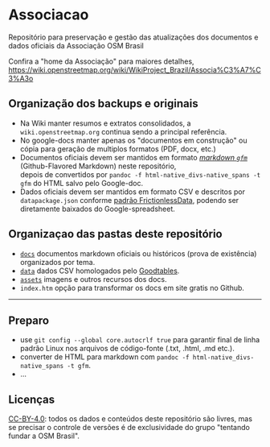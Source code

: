 # Associacao
Repositório para preservação e gestão das atualizações dos documentos e dados oficiais da Associação OSM Brasil

Confira a "home da Associação" para maiores detalhes, https://wiki.openstreetmap.org/wiki/WikiProject_Brazil/Associa%C3%A7%C3%A3o

## Organização dos backups e originais
* Na Wiki manter resumos e extratos consolidados, a `wiki.openstreetmap.org` continua sendo a principal referência.
* No google-docs manter apenas os "documentos em construção" ou cópia para geração de multiplos formatos (PDF, docx, etc.)
* Documentos oficiais devem ser mantidos em formato [*markdown `gfm`*](https://pandoc.org/MANUAL.html) (Github-Flavored Markdown) neste repositório, <br/>depois de convertidos por `pandoc -f html-native_divs-native_spans -t gfm` do HTML salvo pelo Google-doc.  
* Dados oficiais devem ser mantidos em formato CSV e descritos por `datapackage.json` conforme [padrão FrictionlessData](https://frictionlessdata.io/specs/), podendo ser diretamente baixados do Google-spreadsheet.

## Organizaçao das pastas deste repositório

* [`docs`](docs) documentos markdown oficiais ou históricos (prova de existência) organizados por tema.
* [`data`](data) dados CSV homologados pelo [Goodtables](https://goodtables.io).
* [`assets`](data) imagens e outros recursos dos docs.
* `index.htm` opção para transformar os docs em site gratis no Github.

-----------

## Preparo

* use `git config --global core.autocrlf true` para garantir final de linha padrão Linux nos arquivos de código-fonte (.txt, .html, .md etc.).
* converter de HTML para markdown com `pandoc -f html-native_divs-native_spans -t gfm`.
* ...

## Licenças

[CC-BY-4.0](https://creativecommons.org/licenses/by/4.0/deed.pt_BR): todos os dados e conteúdos deste repositório são livres, mas se precisar o controle de versões é de exclusividade do grupo "tentando fundar a OSM Brasil".

